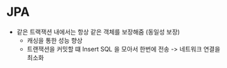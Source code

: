 # JPA
- 같은 트랙잭션 내에서는 항상 같은 객체를 보장해줌 (동일성 보장)
  - 캐싱을 통한 성능 향상
  - 트랜잭션을 커밋할 떄 Insert SQL 을 모아서 한번에 전송 -> 네트워크 연결을 최소화

